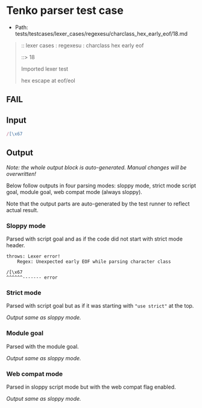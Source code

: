 # Tenko parser test case

- Path: tests/testcases/lexer_cases/regexesu/charclass_hex_early_eof/18.md

> :: lexer cases : regexesu : charclass hex early eof
>
> ::> 18
>
> Imported lexer test
>
> hex escape at eof/eol

## FAIL

## Input

`````js
/[\x67
`````

## Output

_Note: the whole output block is auto-generated. Manual changes will be overwritten!_

Below follow outputs in four parsing modes: sloppy mode, strict mode script goal, module goal, web compat mode (always sloppy).

Note that the output parts are auto-generated by the test runner to reflect actual result.

### Sloppy mode

Parsed with script goal and as if the code did not start with strict mode header.

`````
throws: Lexer error!
    Regex: Unexpected early EOF while parsing character class

/[\x67
^^^^^^------- error
`````

### Strict mode

Parsed with script goal but as if it was starting with `"use strict"` at the top.

_Output same as sloppy mode._

### Module goal

Parsed with the module goal.

_Output same as sloppy mode._

### Web compat mode

Parsed in sloppy script mode but with the web compat flag enabled.

_Output same as sloppy mode._
